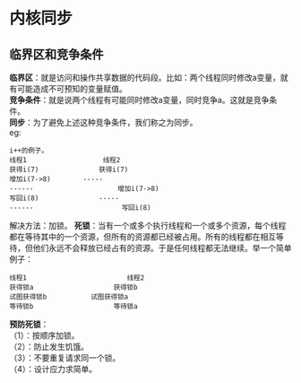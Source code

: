 # 内核同步  
## 临界区和竞争条件  
**临界区**：就是访问和操作共享数据的代码段。比如：两个线程同时修改a变量，就有可能造成不可预知的变量赋值。  
**竞争条件**：就是说两个线程有可能同时修改a变量，同时竞争a。这就是竞争条件。  
**同步**：为了避免上述这种竞争条件，我们称之为同步。  
eg:
```
i++的例子。
线程1                   线程2
获得i(7)               获得i(7)
增加i(7->8)        -----
------                     增加i(7->8)
写回i(8)               -----
------                      写回i(8)
```

解决方法：加锁。
**死锁**：当有一个或多个执行线程和一个或多个资源，每个线程都在等待其中的一个资源，但所有的资源都已经被占用。所有的线程都在相互等待，但他们永远不会释放已经占有的资源。于是任何线程都无法继续。举一个简单例子：
```
线程1                         线程2
获得锁a                    获得锁b
试图获得锁b           试图获得锁a
等待锁b                    等待锁a
```
**预防死锁**：   
 （1）：按顺序加锁。  
 （2）：防止发生饥饿。  
 （3）：不要重复请求同一个锁。  
 （4）：设计应力求简单。  
 
